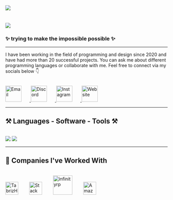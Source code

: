 <!-- GIF Intro -->
<img align="top" src="https://betanews.com/wp-content/uploads/2018/06/gifs-on-cli.gif" />

<!-- Typing title -->
<h1 align="left">
  <img src="https://readme-typing-svg.demolab.com?font=Press+Start+2P&pause=1000&color=BEE4FF&width=435&lines=Hi%2CIm+Zey4rox+;UI+and+UX+Developer;Welcome+to+my+GitHub." />
</h1>

<!-- Subtitle -->
<h3 align="left">✨ trying to make the impossible possible ✨</h3>

---

<!-- About Me -->
<div align="left">
I have been working in the field of programming and design since 2020 and have had more than 20 successful projects.  
You can ask me about different programming languages or collaborate with me.  
Feel free to connect via my socials below 👇
</div>

<br/>

<!-- Social Media Buttons (Custom Images) -->
<p align="left">
  <!-- Email -->
  <a href="mailto:zeyroxs@icloud.com" target="_blank">
    <img src="https://cdn.discordapp.com/attachments/1188763529772281917/1397642130943508561/SSAA.png?ex=6882772a&is=688125aa&hm=7c927392dbb94babd2c18a3bbb66459719dbaf8d00929de676b0fe43fcd63c85&" alt="Email" height="50" style="margin-right: 25px;" />
  </a>

  <!-- Discord -->
  <a href="https://discord.com/users/349709264098689025" target="_blank">
    <img src="https://cdn.discordapp.com/attachments/1188763529772281917/1397642131690094632/DDDA.png?ex=6882772b&is=688125ab&hm=a081ceb2b4c7d6eddbb4e3be4b285829440e077c1ad0c3e797d1e6b6940efd88&" alt="Discord" height="50" style="margin-right: 25px;" />
  </a>

  <!-- Instagram -->
  <a href="https://www.instagram.com/legendfatah/" target="_blank">
    <img src="https://cdn.discordapp.com/attachments/1188763529772281917/1397642131274731572/DDAA.png?ex=6882772b&is=688125ab&hm=176ca00f6423b6ef53ad2e50c85fa0a0ea113fa46ee815076dc174836eeed7ba&" alt="Instagram" height="50" style="margin-right: 25px;" />
  </a>

  <!-- Website -->
  <a href="https://zeyrox.top" target="_blank" title="ZEYROX.xyz">
    <img src="https://cdn.discordapp.com/attachments/1188763529772281917/1397641615060897914/ddddd.png?ex=688276af&is=6881252f&hm=3d7133357b726c9c887b0d6a01548e33ddc7304abea1d29444ff49bfae69afd6&" alt="Website" height="50" />
  </a>
</p>

---

<!-- Skills Section -->
<h2 align="left">⚒️ Languages - Software - Tools ⚒️</h2>
<br/>
<div align="left">
  <img src="https://skillicons.dev/icons?i=html,css,js,py,cs,cpp,php,react,lua" />
  <img src="https://skillicons.dev/icons?i=xd,ps,ai,ae,discord,github,vscode" />
</div>

---

<!-- Companies -->
<h2 align="left">🤝 Companies I've Worked With</h2>
<br/>
<div align="left">
  <img src="https://media.discordapp.net/attachments/1188763529772281917/1397643333131567135/DSASA.png?ex=68827849&is=688126c9&hm=edef6a5c7a8abe7418fcb3300af5c64abc55b6cb75cb6f9d1420d94aa474b2a9&=&format=webp&quality=lossless" alt="TabrizHadi" height="40" style="margin-right: 30px;" />
  <img src="https://upload.wikimedia.org/wikipedia/commons/0/02/Stack_Overflow_logo.svg" alt="Stack Overflow" height="40" style="margin-right: 30px;" />
  <img src="https://cdn.discordapp.com/attachments/1188763529772281917/1397650821650583552/infinityrp.png?ex=68827f42&is=68812dc2&hm=41aeacc886f17b33cce78debf746ca966180cd3fad20628aaad4de921e70ae7f&" alt="infinityrp" height="60" style="margin-right: 30px;" />
  <img src="https://cdn.discordapp.com/attachments/1188763529772281917/1397650866692952154/1111.png?ex=68827f4d&is=68812dcd&hm=0f3671f712ff5098fc23c2ae71e53b372cf31f555dcfaf8658825a3f060b24b1&" alt="Amazon" height="40" />
</div>
